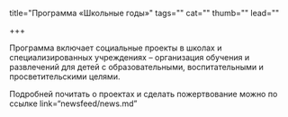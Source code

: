 title="Программа «Школьные годы»"
tags=""
cat=""
thumb=""
lead=""

+++

Программа включает социальные проекты в школах и специализированных учреждениях – организация обучения и развлечений для детей с образовательными, воспитательными и просветительскими целями.
<p>Подробней почитать о проектах и сделать пожертвование можно по ссылке link=“newsfeed/news.md”
